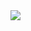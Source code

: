 <picture>
<source
  srcset="https://github-readme-stats.vercel.app/api/top-langs/?username=ndornseif&theme=dark&layout=compact"
  media="(prefers-color-scheme: dark)"
/>
<source
  srcset="https://github-readme-stats.vercel.app/api/top-langs/?username=ndornseif&layout=compact"
  media="(prefers-color-scheme: light), (prefers-color-scheme: no-preference)"
/>
<img src="https://github-readme-stats.vercel.app/api/top-langs/?username=ndornseif&layout=compact" />
</picture>
